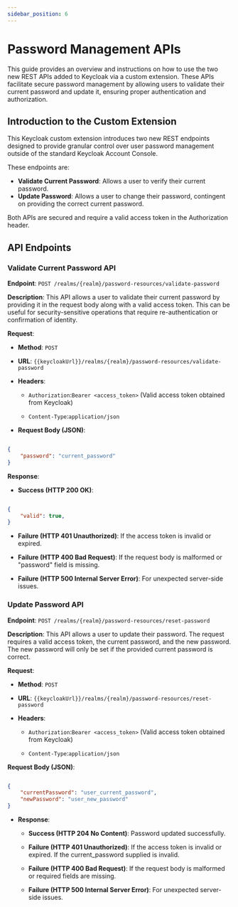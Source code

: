 ```yaml
---
sidebar_position: 6
---
```


# Password Management APIs

This guide provides an overview and instructions on how to use the two new REST APIs added to Keycloak via a custom extension. 
These APIs facilitate secure password management by allowing users to validate their current password and update it, ensuring proper 
authentication and authorization.

## Introduction to the Custom Extension

This Keycloak custom extension introduces two new REST endpoints designed to provide granular control over user password management 
outside of the standard Keycloak Account Console. 

These endpoints are:
- **Validate Current Password**: Allows a user to verify their current password.
- **Update Password**: Allows a user to change their password, contingent on providing the correct current password.

Both APIs are secured and require a valid access token in the Authorization header.

## API Endpoints

### Validate Current Password API

**Endpoint**: `POST /realms/{realm}/password-resources/validate-password`

**Description**: This API allows a user to validate their current password by providing it in the request body along with a valid access token. 
This can be useful for security-sensitive operations that require re-authentication or confirmation of identity.

**Request**:

- **Method**: `POST`

- **URL**: `{{keycloakUrl}}/realms/{realm}/password-resources/validate-password`

- **Headers**:

    - `Authorization`:`Bearer <access_token>` (Valid access token obtained from Keycloak)

    - `Content-Type`:`application/json`

- **Request Body (JSON)**:

```JSON

{
    "password": "current_password"
}
```

**Response**:

- **Success (HTTP 200 OK)**:

```JSON

{
    "valid": true,
}
```

- **Failure (HTTP 401 Unauthorized)**: If the access token is invalid or expired. 

- **Failure (HTTP 400 Bad Request)**: If the request body is malformed or "password" field is missing.

- **Failure (HTTP 500 Internal Server Error)**: For unexpected server-side issues.

### Update Password API

**Endpoint**: `POST /realms/{realm}/password-resources/reset-password`

**Description**: This API allows a user to update their password. The request requires a valid access token, the current password, and the new password. 
The new password will only be set if the provided current password is correct.

**Request**:

- **Method**: `POST`

- **URL**: `{{keycloakUrl}}/realms/{realm}/password-resources/reset-password`

- **Headers**:

    - `Authorization`:`Bearer <access_token>` (Valid access token obtained from Keycloak)

    - `Content-Type`:`application/json`

**Request Body (JSON)**:

```JSON

{
    "currentPassword": "user_current_password",
    "newPassword": "user_new_password"
}
```

- **Response**:

    - **Success (HTTP 204 No Content)**: Password updated successfully.

    - **Failure (HTTP 401 Unauthorized)**: If the access token is invalid or expired. If the current_password supplied is invalid.

    - **Failure (HTTP 400 Bad Request)**: If the request body is malformed or required fields are missing.

    - **Failure (HTTP 500 Internal Server Error)**: For unexpected server-side issues.
